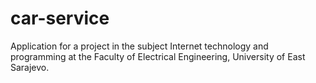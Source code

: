 # car-service
Application for a project in the subject Internet technology and programming at the Faculty of Electrical Engineering, University of East Sarajevo.
